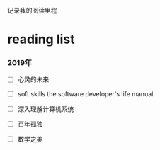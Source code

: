 记录我的阅读里程

# reading list

### 2019年

- [ ] 心灵的未来

- [ ] soft skills the software developer's life manual
 
- [ ] 深入理解计算机系统

- [ ] 百年孤独

- [ ] 数学之美


